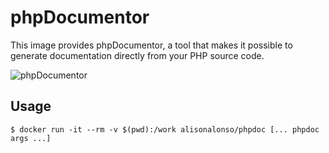 # phpDocumentor

This image provides phpDocumentor, a tool that makes it possible to generate documentation directly from your PHP source code.

![phpDocumentor](https://www.phpdoc.org/bundles/phpdocumentorwebsite/images/logo2.png)

## Usage

```
$ docker run -it --rm -v $(pwd):/work alisonalonso/phpdoc [... phpdoc args ...]
```
